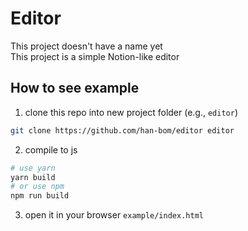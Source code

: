 # Editor
This project doesn't have a name yet  
This project is a simple Notion-like editor

## How to see example
1. clone this repo into new project folder (e.g., `editor`)
```bash
git clone https://github.com/han-bom/editor editor
```
2. compile to js 
```bash
# use yarn
yarn build
# or use npm
npm run build
```
3. open it in your browser `example/index.html`
